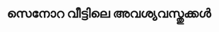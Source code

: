 ---
title: "സെനോറ വീട്ടിലെ അവശ്യവസ്തുക്കൾ"
url: /muvaarrrrupulll/senoorr-viittttile-avshyvstukk/
shop: furniture
---